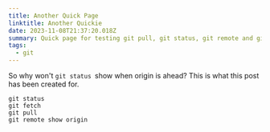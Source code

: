 ```yaml
---
title: Another Quick Page
linktitle: Another Quickie
date: 2023-11-08T21:37:20.018Z
summary: Quick page for testing git pull, git status, git remote and git fetch
tags:
  - git
---
```

So why won't `git status `show when origin is ahead? This is what this post has been created for.

```
git status
git fetch
git pull
git remote show origin
```